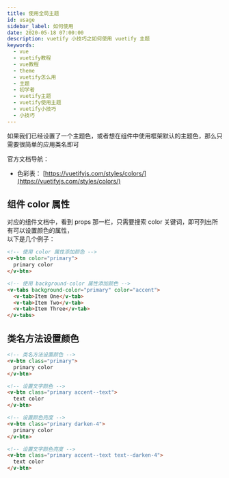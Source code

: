 ```yaml
---
title: 使用全局主题
id: usage
sidebar_label: 如何使用
date: 2020-05-18 07:00:00
description: vuetify 小技巧之如何使用 vuetify 主题
keywords:
  - vue
  - vuetify教程
  - vue教程
  - theme 
  - vuetify怎么用
  - 主题
  - 初学者
  - vuetify主题
  - vuetify使用主题
  - vuetify小技巧
  - 小技巧
---
```


如果我们已经设置了一个主题色，或者想在组件中使用框架默认的主题色，那么只需要很简单的应用类名即可

官方文档导航：

- 色彩表： [https://vuetifyjs.com/styles/colors/](https://vuetifyjs.com/styles/colors/)

## 组件 color 属性

对应的组件文档中，看到 props 那一栏，只需要搜索 color 关键词，即可列出所有可以设置颜色的属性，  
以下是几个例子：

```html title="vue"
<!-- 使用 color 属性添加颜色 -->
<v-btn color="primary">
  primary color
</v-btn>

<!-- 使用 background-color 属性添加颜色 -->
<v-tabs background-color="primary" color="accent">
  <v-tab>Item One</v-tab>
  <v-tab>Item Two</v-tab>
  <v-tab>Item Three</v-tab>
</v-tabs>
```

## 类名方法设置颜色

```html title="vue"
<!-- 类名方法设置颜色 -->
<v-btn class="primary">
  primary color
</v-btn>

<!-- 设置文字颜色 -->
<v-btn class="primary accent--text">
  text color
</v-btn>

<!-- 设置颜色亮度 -->
<v-btn class="primary darken-4">
  primary color
</v-btn>

<!-- 设置文字颜色亮度 -->
<v-btn class="primary accent--text text--darken-4">
  text color
</v-btn>
```
